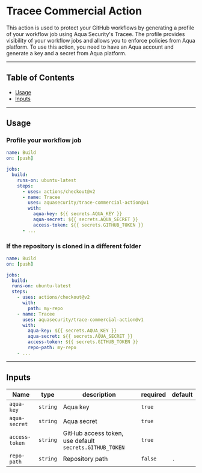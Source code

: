 # Tracee Commercial Action

This action is used to protect your GitHub workflows by generating a profile of your workflow job using Aqua Security's Tracee.
The profile provides visibility of your workflow jobs and allows you to enforce policies from Aqua platform.
To use this action, you need to have an Aqua account and generate a key and a secret from Aqua platform.

---

## Table of Contents

- [Usage](#usage)
- [Inputs](#inputs)

---

## Usage

### Profile your workflow job

```yaml
name: Build
on: [push]

jobs:
  build:
    runs-on: ubuntu-latest
    steps:
      - uses: actions/checkout@v2
      - name: Tracee
        uses: aquasecurity/trace-commercial-action@v1
        with:
          aqua-key: ${{ secrets.AQUA_KEY }}
          aqua-secret: ${{ secrets.AQUA_SECRET }}
          access-token: ${{ secrets.GITHUB_TOKEN }}
      - ...
```

### If the repository is cloned in a different folder

```yaml
name: Build
on: [push]

jobs:
  build:
  runs-on: ubuntu-latest
  steps:
    - uses: actions/checkout@v2
      with:
        path: my-repo
    - name: Tracee
      uses: aquasecurity/trace-commercial-action@v1
      with:
        aqua-key: ${{ secrets.AQUA_KEY }}
        aqua-secret: ${{ secrets.AQUA_SECRET }}
        access-token: ${{ secrets.GITHUB_TOKEN }}
        repo-path: my-repo
    - ...
```

---

## Inputs

| Name           | type     | description                                             | required | default |
| -------------- | -------- | ------------------------------------------------------- | -------- | ------- |
| `aqua-key`     | `string` | Aqua key                                                | `true`   |         |
| `aqua-secret`  | `string` | Aqua secret                                             | `true`   |         |
| `access-token` | `string` | GitHub access token, use default `secrets.GITHUB_TOKEN` | `true`   |         |
| `repo-path`    | `string` | Repository path                                         | `false`  | `.`     |
